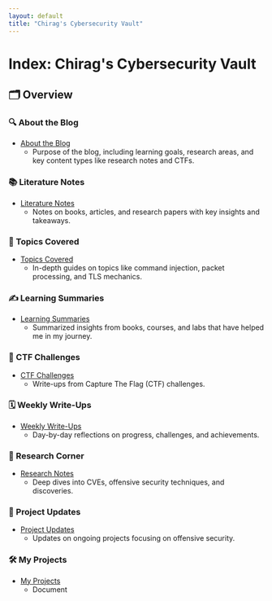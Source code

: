 ```yaml
---
layout: default
title: "Chirag's Cybersecurity Vault"
---
```


# Index: Chirag's Cybersecurity Vault

## 🗂 Overview

<div class="divider"></div>

### 🔍 About the Blog
- [About the Blog](./aboutblog.md)
  - Purpose of the blog, including learning goals, research areas, and key content types like research notes and CTFs.

<div class="divider"></div>

### 📚 Literature Notes
- [Literature Notes](./Literature%20Notes.md)
  - Notes on books, articles, and research papers with key insights and takeaways.

<div class="divider"></div>

### 🔐 Topics Covered
- [Topics Covered](./Topics%20Covered.md)
  - In-depth guides on topics like command injection, packet processing, and TLS mechanics.

<div class="divider"></div>

### ✍️ Learning Summaries
- [Learning Summaries](./Learning%20Summaries.md)
  - Summarized insights from books, courses, and labs that have helped me in my journey.

<div class="divider"></div>

### 🏁 CTF Challenges
- [CTF Challenges](./CTF%20Challenges.md)
  - Write-ups from Capture The Flag (CTF) challenges.

<div class="divider"></div>

### 🗓️ Weekly Write-Ups
- [Weekly Write-Ups](./Weekly%20Write-Ups.md)
  - Day-by-day reflections on progress, challenges, and achievements.

<div class="divider"></div>

### 🔬 Research Corner
- [Research Notes](./Research%20Notes.md)
  - Deep dives into CVEs, offensive security techniques, and discoveries.

<div class="divider"></div>

### 🚀 Project Updates
- [Project Updates](./Project%20Updates.md)
  - Updates on ongoing projects focusing on offensive security.

<div class="divider"></div>

### 🛠️ My Projects
- [My Projects](./My%20Projects.md)
  - Document
